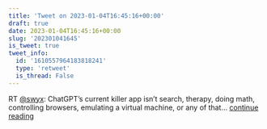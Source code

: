 ```yaml
---
title: 'Tweet on 2023-01-04T16:45:16+00:00'
draft: true
date: 2023-01-04T16:45:16+00:00
slug: '202301041645'
is_tweet: true
tweet_info:
  id: '1610557964183818241'
  type: 'retweet'
  is_thread: False
---
```




RT [@swyx](https://x.com/swyx): ChatGPT’s current killer app isn’t search, therapy, doing math, controlling browsers, emulating a virtual machine, or any of that… [continue reading](https://x.com/sytelus/status/1610557964183818241)
